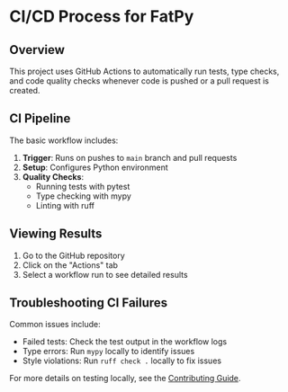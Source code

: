 # CI/CD Process for FatPy

## Overview

This project uses GitHub Actions to automatically run tests, type checks, and code quality checks whenever code is pushed or a pull request is created.

## CI Pipeline

The basic workflow includes:

1. **Trigger**: Runs on pushes to `main` branch and pull requests
2. **Setup**: Configures Python environment
3. **Quality Checks**:
   - Running tests with pytest
   - Type checking with mypy
   - Linting with ruff

## Viewing Results

1. Go to the GitHub repository
2. Click on the "Actions" tab
3. Select a workflow run to see detailed results

## Troubleshooting CI Failures

Common issues include:
- Failed tests: Check the test output in the workflow logs
- Type errors: Run `mypy` locally to identify issues
- Style violations: Run `ruff check .` locally to fix issues

For more details on testing locally, see the [Contributing Guide](../CONTRIBUTING.md).
